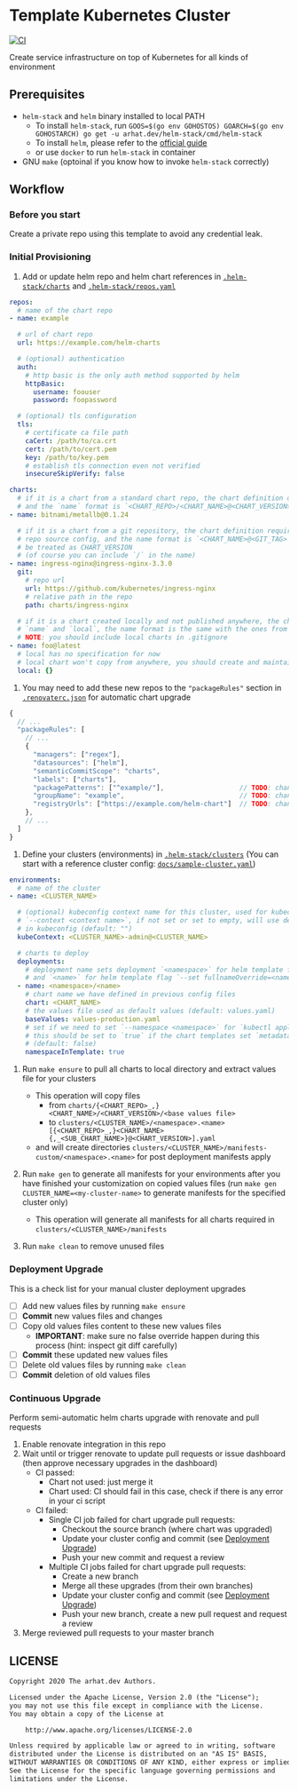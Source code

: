 # Template Kubernetes Cluster

[![CI](https://github.com/arhat-dev/template-kubernetes-cluster/workflows/CI/badge.svg)](https://github.com/arhat-dev/template-kubernetes-cluster/actions?query=workflow%3ACI)

Create service infrastructure on top of Kubernetes for all kinds of environment

## Prerequisites

- `helm-stack` and `helm` binary installed to local PATH
  - To install `helm-stack`, run `GOOS=$(go env GOHOSTOS) GOARCH=$(go env GOHOSTARCH) go get -u arhat.dev/helm-stack/cmd/helm-stack`
  - To install `helm`, please refer to the [official guide](https://helm.sh/docs/intro/install/)
  - or use `docker` to run `helm-stack` in container
- GNU `make` (optoinal if you know how to invoke `helm-stack` correctly)

## Workflow

### Before you start

Create a private repo using this template to avoid any credential leak.

### Initial Provisioning

1. Add or update helm repo and helm chart references in [`.helm-stack/charts`](./.helm-stack/charts) and [`.helm-stack/repos.yaml`](./.helm-stack/repos.yaml)

  ```yaml
  repos:
    # name of the chart repo
  - name: example

    # url of chart repo
    url: https://example.com/helm-charts

    # (optional) authentication
    auth:
      # http basic is the only auth method supported by helm
      httpBasic:
        username: foouser
        password: foopassword

    # (optional) tls configuration
    tls:
      # certificate ca file path
      caCert: /path/to/ca.crt
      cert: /path/to/cert.pem
      key: /path/to/key.pem
      # establish tls connection even not verified
      insecureSkipVerify: false

  charts:
    # if it is a chart from a standard chart repo, the chart definition only requires `name`
    # and the `name` format is `<CHART_REPO>/<CHART_NAME>@<CHART_VERSION>`
  - name: bitnami/metallb@0.1.24

    # if it is a chart from a git repository, the chart definition requires `name` and `git`
    # repo source config, and the name format is `<CHART_NAME>@<GIT_TAG>` where GIT_TAG will
    # be treated as CHART_VERSION
    # (of course you can include `/` in the name)
  - name: ingress-nginx@ingress-nginx-3.3.0
    git:
      # repo url
      url: https://github.com/kubernetes/ingress-nginx
      # relative path in the repo
      path: charts/ingress-nginx

    # if it is a chart created locally and not published anywhere, the chart definition requires
    # `name` and `local`, the name format is the same with the ones from git repo
    # NOTE: you should include local charts in .gitignore
  - name: foo@latest
    # local has no specification for now
    # local chart won't copy from anywhere, you should create and maintain it in this repo
    local: {}
  ```

1. You may need to add these new repos to the `"packageRules"` section in [`.renovaterc.json`](./.renovaterc.json) for automatic chart upgrade

  ```js
  {
    // ...
    "packageRules": [
      // ...
      {
        "managers": ["regex"],
        "datasources": ["helm"],
        "semanticCommitScope": "charts",
        "labels": ["charts"],
        "packagePatterns": ["^example/"],                   // TODO: change the prefix
        "groupName": "example",                             // TODO: change the group name
        "registryUrls": ["https://example.com/helm-chart"]  // TODO: change the url (only one url allowed)
      },
      // ...
    ]
  }
  ```

1. Define your clusters (environments) in [`.helm-stack/clusters`](./.helm-stack/clusters) (You can start with a reference cluster config: [`docs/sample-cluster.yaml`](./docs/sample-cluster.yaml))

  ```yaml
  environments:
    # name of the cluster
  - name: <CLUSTER_NAME>

    # (optional) kubeconfig context name for this cluster, used for kubectl apply/delete flag
    # `--context <context name>`, if not set or set to empty, will use default `current-context`
    # in kubeconfig (default: "")
    kubeContext: <CLUSTER_NAME>-admin@<CLUSTER_NAME>

    # charts to deploy
    deployments:
      # deployment name sets deployment `<namespace>` for helm template flag `--namespace <namespace>`
      # and `<name>` for helm template flag `--set fullnameOverride=<name>`
    - name: <namespace>/<name>
      # chart name we have defined in previous config files
      chart: <CHART_NAME>
      # the values file used as default values (default: values.yaml)
      baseValues: values-production.yaml
      # set if we need to set `--namespace <namespace>` for `kubectl apply/delete` commands
      # this should be set to `true` if the chart templates set `metadata.namespace`
      # (default: false)
      namespaceInTemplate: true
  ```

1. Run `make ensure` to pull all charts to local directory and extract values file for your clusters
   - This operation will copy files
     - from `charts/{<CHART_REPO>_,}<CHART_NAME>/<CHART_VERSION>/<base values file>`
     - to `clusters/<CLUSTER_NAME>/<namespace>.<name>[{<CHART_REPO>_,}<CHART_NAME>{,_<SUB_CHART_NAME>}@<CHART_VERSION>].yaml`
   - and will create directories `clusters/<CLUSTER_NAME>/manifests-custom/<namespace>.<name>` for post deployment manifests apply

1. Run `make gen` to generate all manifests for your environments after you have finished your customization on copied values files (run `make gen CLUSTER_NAME=<my-cluster-name>` to generate manifests for the specified cluster only)
   - This operation will generate all manifests for all charts required in `clusters/<CLUSTER_NAME>/manifests`

1. Run `make clean` to remove unused files

### Deployment Upgrade

This is a check list for your manual cluster deployment upgrades

- [ ] Add new values files by running `make ensure`
- [ ] __Commit__ new values files and changes
- [ ] Copy old values files content to these new values files
  - __IMPORTANT__: make sure no false override happen during this process (hint: inspect git diff carefully)
- [ ] __Commit__ these updated new values files
- [ ] Delete old values files by running `make clean`
- [ ] __Commit__ deletion of old values files

### Continuous Upgrade

Perform semi-automatic helm charts upgrade with renovate and pull requests

1. Enable renovate integration in this repo
2. Wait until or trigger renovate to update pull requests or issue dashboard (then approve necessary upgrades in the dashboard)
   - CI passed:
     - Chart not used: just merge it
     - Chart used: CI should fail in this case, check if there is any error in your ci script
   - CI failed:
     - Single CI job failed for chart upgrade pull requests:
       - Checkout the source branch (where chart was upgraded)
       - Update your cluster config and commit (see [Deployment Upgrade](#deployment-upgrade))
       - Push your new commit and request a review
     - Multiple CI jobs failed for chart upgrade pull requests:
       - Create a new branch
       - Merge all these upgrades (from their own branches)
       - Update your cluster config and commit (see [Deployment Upgrade](#deployment-upgrade))
       - Push your new branch, create a new pull request and request a review
3. Merge reviewed pull requests to your master branch

## LICENSE

```txt
Copyright 2020 The arhat.dev Authors.

Licensed under the Apache License, Version 2.0 (the "License");
you may not use this file except in compliance with the License.
You may obtain a copy of the License at

    http://www.apache.org/licenses/LICENSE-2.0

Unless required by applicable law or agreed to in writing, software
distributed under the License is distributed on an "AS IS" BASIS,
WITHOUT WARRANTIES OR CONDITIONS OF ANY KIND, either express or implied.
See the License for the specific language governing permissions and
limitations under the License.
```
